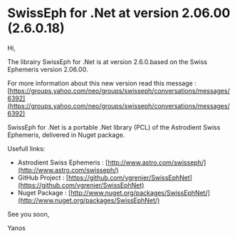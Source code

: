 # SwissEph for .Net at version 2.06.00 (2.6.0.18)

Hi,

The librairy SwissEph for .Net is at version 2.6.0.based on the Swiss Ephemeris version 2.06.00.

For more information about this new version read this message : [https://groups.yahoo.com/neo/groups/swisseph/conversations/messages/6392](https://groups.yahoo.com/neo/groups/swisseph/conversations/messages/6392)

SwissEph for .Net is a portable .Net library (PCL) of the Astrodient Swiss Ephemeris, delivered in Nuget package.

Usefull links:

- Astrodient Swiss Ephemeris : [http://www.astro.com/swisseph/](http://www.astro.com/swisseph/)
- GitHub Project : [https://github.com/ygrenier/SwissEphNet](https://github.com/ygrenier/SwissEphNet)
- Nuget Package : [http://www.nuget.org/packages/SwissEphNet/](http://www.nuget.org/packages/SwissEphNet/)


See you soon,

Yanos

